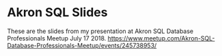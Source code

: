 # Akron SQL Slides
These are the slides from my presentation at Akron SQL Database Professionals Meetup July 17 2018.
https://www.meetup.com/Akron-SQL-Database-Professionals-Meetup/events/245738953/
